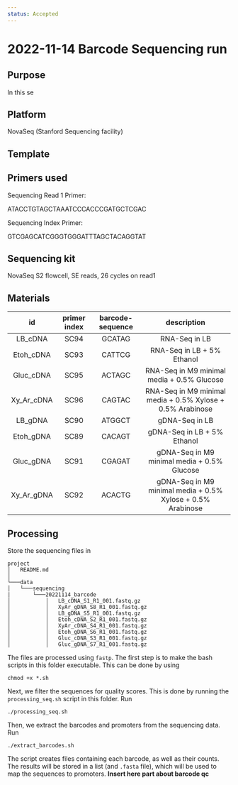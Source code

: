 ```yaml
---
status: Accepted
---
```


# 2022-11-14 Barcode Sequencing run

## Purpose

In this se

## Platform

NovaSeq (Stanford Sequencing facility)

## Template

## Primers used

Sequencing Read 1 Primer:

ATACCTGTAGCTAAATCCCACCCGATGCTCGAC


Sequencing Index Primer:

GTCGAGCATCGGGTGGGATTTAGCTACAGGTAT

## Sequencing kit

NovaSeq S2 flowcell, SE reads, 26 cycles on read1

## Materials

| **id** | **primer index** | **barcode-sequence** | **description** |
| :--: | :--: | :--: | :--:|
LB_cDNA	|	SC94 |	GCATAG | RNA-Seq in LB
Etoh_cDNA	|	SC93 |	CATTCG | RNA-Seq in LB + 5% Ethanol
Gluc_cDNA	|	SC95 |	ACTAGC | RNA-Seq in M9 minimal media + 0.5% Glucose
Xy_Ar_cDNA	|	SC96 |	CAGTAC | RNA-Seq in M9 minimal media + 0.5% Xylose + 0.5% Arabinose
LB_gDNA	|	SC90 |	ATGGCT | gDNA-Seq in LB
Etoh_gDNA	|	SC89 |	CACAGT | gDNA-Seq in LB + 5% Ethanol
Gluc_gDNA	|	SC91 |	CGAGAT | gDNA-Seq in M9 minimal media + 0.5% Glucose
Xy_Ar_gDNA	|	SC92 |	ACACTG | gDNA-Seq in M9 minimal media + 0.5% Xylose + 0.5% Arabinose

## Processing
Store the sequencing files in

```
project
│   README.md  
│
└───data
│   └───sequencing
|       └───20221114_barcode
│           │   LB_cDNA_S1_R1_001.fastq.gz
│           │   XyAr_gDNA_S8_R1_001.fastq.gz
│           │   LB_gDNA_S5_R1_001.fastq.gz
│           │   Etoh_cDNA_S2_R1_001.fastq.gz
│           │   XyAr_cDNA_S4_R1_001.fastq.gz
│           │   Etoh_gDNA_S6_R1_001.fastq.gz
│           │   Gluc_cDNA_S3_R1_001.fastq.gz
│           │   Gluc_gDNA_S7_R1_001.fastq.gz

```

The files are processed using `fastp`. The first step is to make the bash scripts in this folder executable. This can be done by using 

```
chmod +x *.sh
```

Next, we filter the sequences for quality scores. This is done by running the `processing_seq.sh` script in this folder. Run 

```
./processing_seq.sh
```

Then, we extract the barcodes and promoters from the sequencing data. Run

```
./extract_barcodes.sh
```

The script creates files containing each barcode, as well as their counts. The results will be stored in a list (and `.fasta` file), which will be used to map the sequences to promoters.
**Insert here part about barcode qc**